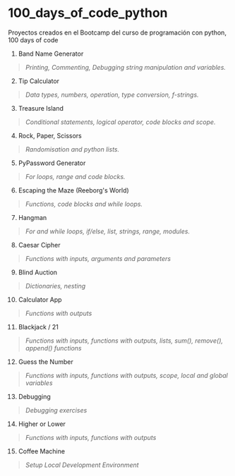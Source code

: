 # 100_days_of_code_python
Proyectos creados en el Bootcamp del curso de programación con python, 100 days of code

1. Band Name Generator
> *Printing, Commenting, Debugging string manipulation and variables.*

2. Tip Calculator
> *Data types, numbers, operation, type conversion, f-strings.*

3. Treasure Island
>*Conditional statements, logical operator, code blocks and scope.*

4. Rock, Paper, Scissors
>*Randomisation and python lists.*

5. PyPassword Generator
>*For loops, range and code blocks.*

6. Escaping the Maze (Reeborg's World)
> *Functions, code blocks and while loops.*

7. Hangman
> *For and while loops, if/else, list, strings, range, modules.*

8. Caesar Cipher
> *Functions with inputs, arguments and parameters*

9. Blind Auction
> *Dictionaries, nesting*

10. Calculator App
> *Functions with outputs*

11. Blackjack / 21
> *Functions with inputs, functions with outputs, lists, sum(), remove(), append() functions*

12. Guess the Number
> *Functions with inputs, functions with outputs, scope, local and global variables*

13. Debugging
> *Debugging exercises*

14. Higher or Lower
> *Functions with inputs, functions with outputs*

15. Coffee Machine
> *Setup Local Development Environment*